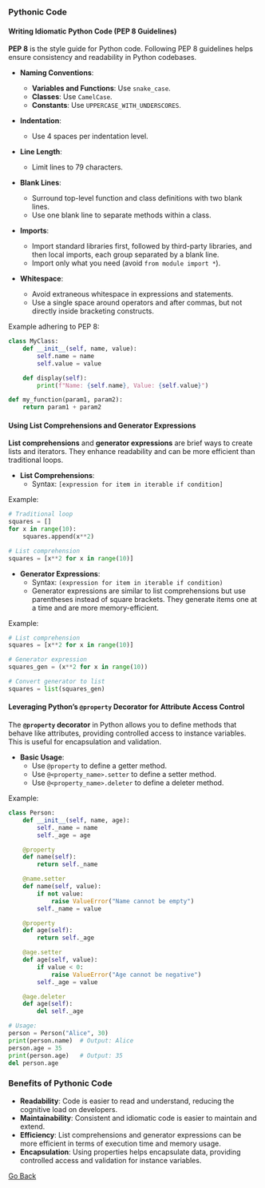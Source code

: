 ### Pythonic Code

#### Writing Idiomatic Python Code (PEP 8 Guidelines)

**PEP 8** is the style guide for Python code. Following PEP 8 guidelines helps ensure consistency and readability in Python codebases.

- **Naming Conventions**:

  - **Variables and Functions**: Use `snake_case`.
  - **Classes**: Use `CamelCase`.
  - **Constants**: Use `UPPERCASE_WITH_UNDERSCORES`.

- **Indentation**:

  - Use 4 spaces per indentation level.

- **Line Length**:

  - Limit lines to 79 characters.

- **Blank Lines**:

  - Surround top-level function and class definitions with two blank lines.
  - Use one blank line to separate methods within a class.

- **Imports**:

  - Import standard libraries first, followed by third-party libraries, and then local imports, each group separated by a blank line.
  - Import only what you need (avoid `from module import *`).

- **Whitespace**:
  - Avoid extraneous whitespace in expressions and statements.
  - Use a single space around operators and after commas, but not directly inside bracketing constructs.

Example adhering to PEP 8:

```python
class MyClass:
    def __init__(self, name, value):
        self.name = name
        self.value = value

    def display(self):
        print(f"Name: {self.name}, Value: {self.value}")

def my_function(param1, param2):
    return param1 + param2
```

#### Using List Comprehensions and Generator Expressions

**List comprehensions** and **generator expressions** are brief ways to create lists and iterators. They enhance readability and can be more efficient than traditional loops.

- **List Comprehensions**:
  - Syntax: `[expression for item in iterable if condition]`

Example:

```python
# Traditional loop
squares = []
for x in range(10):
    squares.append(x**2)

# List comprehension
squares = [x**2 for x in range(10)]
```

- **Generator Expressions**:
  - Syntax: `(expression for item in iterable if condition)`
  - Generator expressions are similar to list comprehensions but use parentheses instead of square brackets. They generate items one at a time and are more memory-efficient.

Example:

```python
# List comprehension
squares = [x**2 for x in range(10)]

# Generator expression
squares_gen = (x**2 for x in range(10))

# Convert generator to list
squares = list(squares_gen)
```

#### Leveraging Python’s `@property` Decorator for Attribute Access Control

The **`@property` decorator** in Python allows you to define methods that behave like attributes, providing controlled access to instance variables. This is useful for encapsulation and validation.

- **Basic Usage**:
  - Use `@property` to define a getter method.
  - Use `@<property_name>.setter` to define a setter method.
  - Use `@<property_name>.deleter` to define a deleter method.

Example:

```python
class Person:
    def __init__(self, name, age):
        self._name = name
        self._age = age

    @property
    def name(self):
        return self._name

    @name.setter
    def name(self, value):
        if not value:
            raise ValueError("Name cannot be empty")
        self._name = value

    @property
    def age(self):
        return self._age

    @age.setter
    def age(self, value):
        if value < 0:
            raise ValueError("Age cannot be negative")
        self._age = value

    @age.deleter
    def age(self):
        del self._age

# Usage:
person = Person("Alice", 30)
print(person.name)  # Output: Alice
person.age = 35
print(person.age)   # Output: 35
del person.age
```

### Benefits of Pythonic Code

- **Readability**: Code is easier to read and understand, reducing the cognitive load on developers.
- **Maintainability**: Consistent and idiomatic code is easier to maintain and extend.
- **Efficiency**: List comprehensions and generator expressions can be more efficient in terms of execution time and memory usage.
- **Encapsulation**: Using properties helps encapsulate data, providing controlled access and validation for instance variables.

[Go Back](javascript:history.go(-1))
